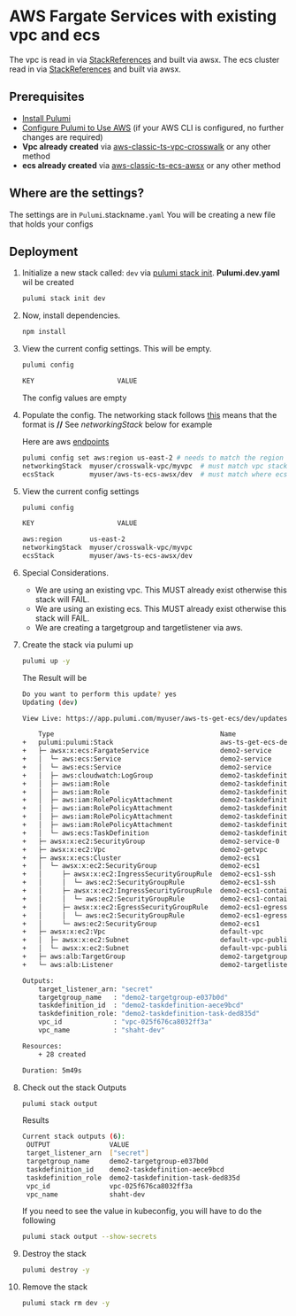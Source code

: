 
# AWS Fargate Services with existing vpc and ecs

The vpc is read in via [StackReferences](https://www.pulumi.com/docs/intro/concepts/stack/#stackreferences) and built via awsx.
The ecs cluster read in via [StackReferences](https://www.pulumi.com/docs/intro/concepts/stack/#stackreferences) and built via awsx.  

## Prerequisites

* [Install Pulumi](https://www.pulumi.com/docs/get-started/install/)
* [Configure Pulumi to Use AWS](https://www.pulumi.com/docs/intro/cloud-providers/aws/setup/) (if your AWS CLI is configured, no further changes are required)
* **Vpc already created** via [aws-classic-ts-vpc-crosswalk](https://github.com/tusharshahrs/pulumi-home/tree/main/aws-classic-ts-vpc-crosswalk) or any other method
* **ecs already created** via [aws-classic-ts-ecs-awsx](aws-classic-ts-ecs-awsx ) or any other method

## Where are the settings?
 The settings are in `Pulumi`.stackname`.yaml`
 You will be creating a new file that holds your configs

## Deployment

1. Initialize a new stack called: `dev` via [pulumi stack init](https://www.pulumi.com/docs/reference/cli/pulumi_stack_init/).  **Pulumi.dev.yaml** wil be created
      ```bash
      pulumi stack init dev
      ```
1. Now, install dependencies.

   ```bash
   npm install
   ```

1. View the current config settings. This will be empty.
   ```bash
   pulumi config
   ```

   ```bash
   KEY                     VALUE
   ```
   The config values are empty

1. Populate the config. The networking stack follows [this](https://www.pulumi.com/docs/intro/concepts/stack/#stackreferences)
   means that the format is **<organization>/<project>/<stack>** See *networkingStack* below for example

   Here are aws [endpoints](https://docs.aws.amazon.com/general/latest/gr/rande.html)

    ```bash
    pulumi config set aws:region us-east-2 # needs to match the region where the vpc is stood up.
    networkingStack  myuser/crosswalk-vpc/myvpc  # must match vpc stack
    ecsStack         myuser/aws-ts-ecs-awsx/dev  # must match where ecs is created via awsx 

    ```

1. View the current config settings
    ```bash
    pulumi config
    ```

    ```bash
    KEY                     VALUE

    aws:region       us-east-2
    networkingStack  myuser/crosswalk-vpc/myvpc
    ecsStack         myuser/aws-ts-ecs-awsx/dev 
    ```

1. Special Considerations.  
   - We are using an existing vpc. This MUST already exist otherwise this stack will FAIL.
   - We are using an existing ecs. This MUST already exist otherwise this stack will FAIL.
   - We are creating a targetgroup and targetlistener via aws.  

1. Create the stack via pulumi up
    ```bash
    pulumi up -y
    ```

    The Result will be
    ```bash
    Do you want to perform this update? yes
    Updating (dev)

    View Live: https://app.pulumi.com/myuser/aws-ts-get-ecs/dev/updates/41

        Type                                          Name                                     Status       Info
    +   pulumi:pulumi:Stack                           aws-ts-get-ecs-dev                       creating...  read aws:ec2:Vpc demo2-getvpc
    +   ├─ awsx:x:ecs:FargateService                  demo2-service                            created      
    +   │  └─ aws:ecs:Service                         demo2-service                            creating     
    +   │  └─ aws:ecs:Service                         demo2-service                            creating.    
    +   │  ├─ aws:cloudwatch:LogGroup                 demo2-taskdefinition                     created     
    +   │  ├─ aws:iam:Role                            demo2-taskdefinition-task                created     
    +   │  ├─ aws:iam:Role                            demo2-taskdefinition-execution           created     
    +   │  ├─ aws:iam:RolePolicyAttachment            demo2-taskdefinition-task-0cbb1731       created     
    +   │  ├─ aws:iam:RolePolicyAttachment            demo2-taskdefinition-task-b5aeb6b6       created     
    +   │  ├─ aws:iam:RolePolicyAttachment            demo2-taskdefinition-execution-9a42f520  created     
    +   │  ├─ aws:iam:RolePolicyAttachment            demo2-taskdefinition-execution-58ed699a  created     
    +   │  └─ aws:ecs:TaskDefinition                  demo2-taskdefinition                     created     
    +   ├─ awsx:x:ec2:SecurityGroup                   demo2-service-0                          created     
    +   ├─ awsx:x:ec2:Vpc                             demo2-getvpc                             created     
    +   ├─ awsx:x:ecs:Cluster                         demo2-ecs1                               created     
    +   │  └─ awsx:x:ec2:SecurityGroup                demo2-ecs1                               created     
    +   │     ├─ awsx:x:ec2:IngressSecurityGroupRule  demo2-ecs1-ssh                           created     
    +   │     │  └─ aws:ec2:SecurityGroupRule         demo2-ecs1-ssh                           created     
    +   │     ├─ awsx:x:ec2:IngressSecurityGroupRule  demo2-ecs1-containers                    created     
    +   │     │  └─ aws:ec2:SecurityGroupRule         demo2-ecs1-containers                    created     
    +   │     ├─ awsx:x:ec2:EgressSecurityGroupRule   demo2-ecs1-egress                        created     
    +   │     │  └─ aws:ec2:SecurityGroupRule         demo2-ecs1-egress                        created     
    +   │     └─ aws:ec2:SecurityGroup                demo2-ecs1                               created     
    +   ├─ awsx:x:ec2:Vpc                             default-vpc                              created     
    +   │  ├─ awsx:x:ec2:Subnet                       default-vpc-public-0                     created     
    +   │  └─ awsx:x:ec2:Subnet                       default-vpc-public-1                     created     
    +   ├─ aws:alb:TargetGroup                        demo2-targetgroup                        created     
    +   └─ aws:alb:Listener                           demo2-targetlistener                     created     
    
    Outputs:
        target_listener_arn: "secret"
        targetgroup_name   : "demo2-targetgroup-e037b0d"
        taskdefinition_id  : "demo2-taskdefinition-aece9bcd"
        taskdefinition_role: "demo2-taskdefinition-task-ded835d"
        vpc_id             : "vpc-025f676ca8032ff3a"
        vpc_name           : "shaht-dev"

    Resources:
        + 28 created

    Duration: 5m49s

1. Check out the stack Outputs
   ```bash
   pulumi stack output
   ```

   Results
   ```bash
   Current stack outputs (6):
    OUTPUT               VALUE
    target_listener_arn  ["secret"]
    targetgroup_name     demo2-targetgroup-e037b0d
    taskdefinition_id    demo2-taskdefinition-aece9bcd
    taskdefinition_role  demo2-taskdefinition-task-ded835d
    vpc_id               vpc-025f676ca8032ff3a
    vpc_name             shaht-dev
   ```

   If you need to see the value in kubeconfig, you will have to do the following
   ```bash
   pulumi stack output --show-secrets
   ```

1. Destroy the stack
   ```bash
   pulumi destroy -y
   ```

1. Remove the stack
   ```bash
   pulumi stack rm dev -y
   ```